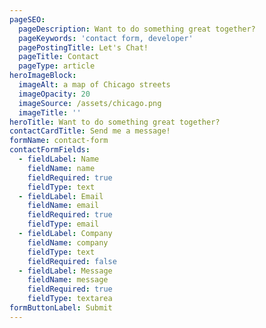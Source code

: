 ```yaml
---
pageSEO:
  pageDescription: Want to do something great together?
  pageKeywords: 'contact form, developer'
  pagePostingTitle: Let's Chat!
  pageTitle: Contact
  pageType: article
heroImageBlock:
  imageAlt: a map of Chicago streets
  imageOpacity: 20
  imageSource: /assets/chicago.png
  imageTitle: ''
heroTitle: Want to do something great together?
contactCardTitle: Send me a message!
formName: contact-form
contactFormFields:
  - fieldLabel: Name
    fieldName: name
    fieldRequired: true
    fieldType: text
  - fieldLabel: Email
    fieldName: email
    fieldRequired: true
    fieldType: email
  - fieldLabel: Company
    fieldName: company
    fieldType: text
    fieldRequired: false
  - fieldLabel: Message
    fieldName: message
    fieldRequired: true
    fieldType: textarea
formButtonLabel: Submit
---
```

